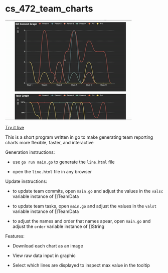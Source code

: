 # cs_472_team_charts

![](https://github.com/thenick775/cs_472_team_charts/blob/main/demo.gif)

[Try it live](https://rawcdn.githack.com/thenick775/cs_472_team_charts/7497c37b2748ee99a2fdb5dd865770eb1d4bbee2/line.html)

This is a short program written in go to make generating team reporting charts more flexible, faster, and interactive

Generation instructions:

- use `go run main.go` to generate the `line.html` file

- open the `line.html` file in any browser

Update instructions:

- to update team commits, open `main.go` and adjust the values in the `valsc` variable instance of []TeamData

- to update team tasks, open `main.go` and adjust the values in the `valst` variable instance of []TeamData

- to adjust the names and order that names apear, open `main.go` and adjust the `order` variable instance of []String

Features:

- Download each chart as an image

- View raw data input in graphic

- Select which lines are displayed to inspect max value in the tooltip
